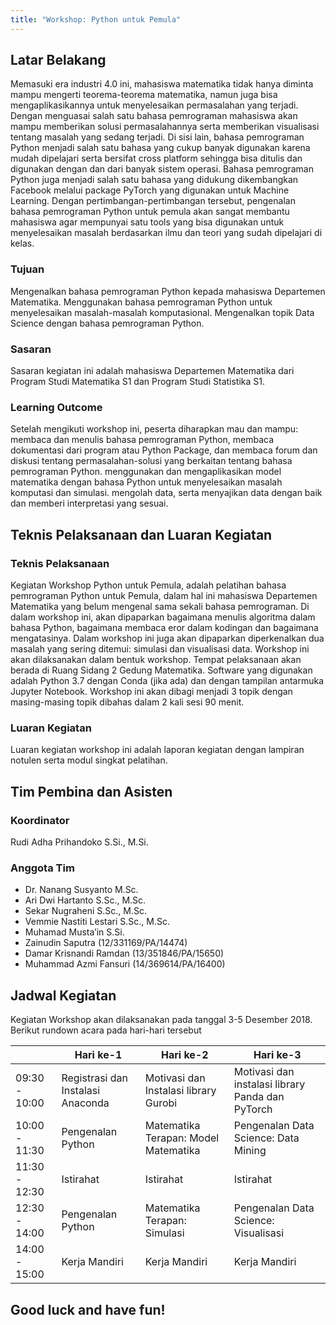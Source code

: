 ```yaml
---
title: "Workshop: Python untuk Pemula"
---
```


## Latar Belakang
Memasuki era industri 4.0 ini, mahasiswa matematika tidak hanya diminta mampu mengerti teorema-teorema matematika, namun juga bisa mengaplikasikannya untuk menyelesaikan permasalahan yang terjadi. Dengan menguasai salah satu bahasa pemrograman mahasiswa akan mampu memberikan solusi permasalahannya serta memberikan visualisasi tentang masalah yang sedang terjadi.
Di sisi lain, bahasa pemrograman Python menjadi salah satu bahasa yang cukup banyak digunakan karena mudah dipelajari serta bersifat cross platform sehingga bisa ditulis dan digunakan dengan dan dari banyak sistem operasi. Bahasa pemrograman Python juga menjadi salah satu bahasa yang didukung dikembangkan Facebook melalui package PyTorch yang digunakan untuk Machine Learning.
Dengan pertimbangan-pertimbangan tersebut, pengenalan bahasa pemrograman Python untuk pemula akan sangat membantu mahasiswa agar mempunyai satu tools yang bisa digunakan untuk menyelesaikan masalah berdasarkan ilmu dan teori yang sudah dipelajari di kelas. 

### Tujuan
Mengenalkan bahasa pemrograman Python kepada mahasiswa Departemen Matematika.
Menggunakan bahasa pemrograman Python untuk menyelesaikan masalah-masalah komputasional.
Mengenalkan topik Data Science dengan bahasa pemrograman Python.


### Sasaran
Sasaran kegiatan ini adalah mahasiswa Departemen Matematika dari Program Studi Matematika S1 dan Program Studi Statistika S1.


### Learning Outcome
Setelah mengikuti workshop ini, peserta diharapkan mau dan mampu:
membaca dan menulis bahasa pemrograman Python, membaca dokumentasi dari program atau Python Package, dan membaca forum dan diskusi tentang permasalahan-solusi yang berkaitan tentang bahasa pemrograman Python.
menggunakan dan mengaplikasikan model matematika dengan bahasa Python untuk menyelesaikan masalah komputasi dan simulasi.
mengolah data, serta menyajikan data dengan baik dan memberi interpretasi yang sesuai.

## Teknis Pelaksanaan dan Luaran Kegiatan

### Teknis Pelaksanaan
Kegiatan Workshop Python untuk Pemula, adalah pelatihan bahasa pemrograman Python untuk Pemula, dalam hal ini mahasiswa Departemen Matematika yang belum mengenal sama sekali bahasa pemrograman. Di dalam workshop ini, akan dipaparkan bagaimana menulis algoritma dalam bahasa Python, bagaimana membaca eror dalam kodingan dan bagaimana mengatasinya. Dalam workshop ini juga akan dipaparkan diperkenalkan dua masalah yang sering ditemui: simulasi dan visualisasi data. 
Workshop ini akan dilaksanakan dalam bentuk workshop. Tempat pelaksanaan akan berada di Ruang Sidang 2 Gedung Matematika. Software yang digunakan adalah Python 3.7 dengan Conda (jika ada) dan dengan tampilan antarmuka Jupyter Notebook. Workshop ini akan dibagi menjadi 3 topik dengan masing-masing topik dibahas dalam 2 kali sesi 90 menit.

### Luaran Kegiatan
Luaran kegiatan workshop ini adalah laporan kegiatan dengan lampiran notulen serta modul singkat pelatihan.

## Tim Pembina dan Asisten

### Koordinator

Rudi Adha Prihandoko S.Si., M.Si.

### Anggota Tim

- Dr. Nanang Susyanto M.Sc.
- Ari Dwi Hartanto S.Sc., M.Sc.
- Sekar Nugraheni S.Sc., M.Sc.
- Vemmie Nastiti Lestari S.Sc., M.Sc.
- Muhamad Musta’in S.Si.
- Zainudin Saputra (12/331169/PA/14474)
- Damar Krisnandi Ramdan (13/351846/PA/15650)
- Muhammad Azmi Fansuri (14/369614/PA/16400)

## Jadwal Kegiatan
Kegiatan Workshop akan dilaksanakan pada tanggal  3-5 Desember 2018. Berikut rundown acara pada hari-hari tersebut


|               	| Hari ke-1                         	| Hari ke-2                             	| Hari ke-3 	|   	
|---------------	|-----------------------------------	|---------------------------------------	|-----------	|
| 09:30 - 10:00 	| Registrasi dan Instalasi Anaconda 	| Motivasi dan Instalasi library Gurobi 	| Motivasi dan instalasi library Panda dan PyTorch          	| 
| 10:00 - 11:30 | Pengenalan Python | Matematika Terapan: Model Matematika | Pengenalan Data Science: Data Mining |
| 11:30 - 12:30 | Istirahat |Istirahat |Istirahat |
| 12:30 - 14:00 | Pengenalan Python | Matematika Terapan: Simulasi | Pengenalan Data Science: Visualisasi | 
| 14:00 - 15:00 | Kerja Mandiri | Kerja Mandiri | Kerja Mandiri | 

## Good luck and have fun!
